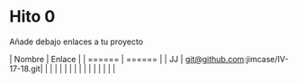 # Hito 0


Añade debajo enlaces a tu proyecto


| Nombre | Enlace |
| ====== | ====== |
|   JJ   | git@github.com:jimcase/IV-17-18.git|
|        |        |
|        |        |
|        |        |
|        |        |
|        |        |

